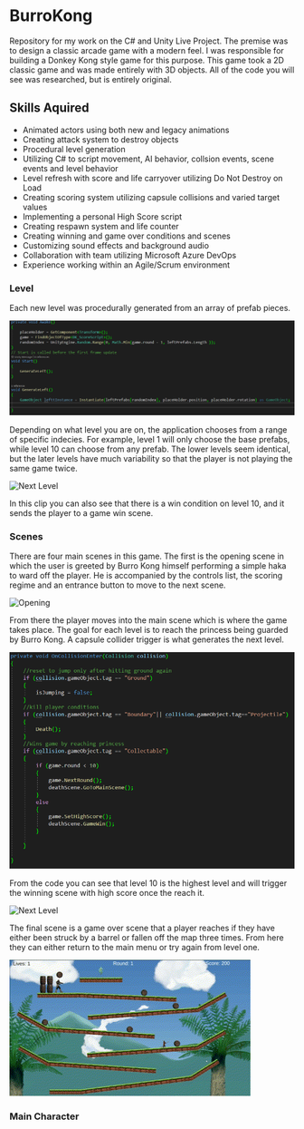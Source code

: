 # BurroKong
Repository for my work on the C# and Unity Live Project.  The premise was to design a classic arcade game with a modern feel.  I was responsible for building a Donkey Kong style game for this purpose.  This game took a 2D classic game and was made entirely with 3D objects.  All of the code you will see was researched, but is entirely original.

## Skills Aquired
- Animated actors using both new and legacy animations
- Creating attack system to destroy objects
- Procedural level generation
- Utilizing C# to script movement, AI behavior, collsion events, scene events and level behavior
- Level refresh with score and life carryover utilizing Do Not Destroy on Load
- Creating scoring system utilizing capsule collisions and varied target values
- Implementing a personal High Score script
- Creating respawn system and life counter
- Creating winning and game over conditions and scenes
- Customizing sound effects and background audio
- Collaboration with team utilizing Microsoft Azure DevOps
- Experience working within an Agile/Scrum environment

### Level
Each new level was procedurally generated from an array of prefab pieces.

![Level Generator Code](./BKGifandSS/LeftSideLevelGen.png)

Depending on what level you are on, the application chooses from a range of specific indecies.  For example, level 1 will only choose the base prefabs, while level 10 can choose from any prefab.  The lower levels seem identical, but the later levels have much variability so that the player is not playing the same game twice.

![Next Level](./BKGifandSS/Procedural_and_win.gif)

In this clip you can also see that there is a win condition on level 10, and it sends the player to a game win scene.

### Scenes
There are four main scenes in this game.  The first is the opening scene in which the user is greeted by Burro Kong himself performing a simple haka to ward off the player.  He is accompanied by the controls list, the scoring regime and an entrance button to move to the next scene.

![Opening](./BKGifandSS/BKOpening.gif)

From there the player moves into the main scene which is where the game takes place.  The goal for each level is to reach the princess being guarded by Burro Kong. A capsule collider trigger is what generates the next level.

![Collisions](./BKGifandSS/PlayerCollisionConditions.png)

From the code you can see that level 10 is the highest level and will trigger the winning scene with high score once the reach it.

![Next Level](./BKGifandSS/NextLevel.gif)

The final scene is a game over scene that a player reaches if they have either been struck by a barrel or fallen off the map three times.  From here they can either return to the main menu or try again from level one.

![GameOver](./BKGifandSS/GameOverScene.gif)

### Main Character
